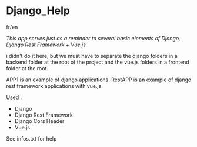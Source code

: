 # Django_Help

fr/en

*This app serves just as a reminder to several basic elements of Django, Django Rest Framework + Vue.js.*

i didn't do it here, but we must have to separate the django folders in a backend folder at the root of the project and the vue.js folders in a frontend folder at the root.

APP1 is an example of django applications.
RestAPP is an example of django rest framework applications with vue.js.

Used :
- Django
- Django Rest Framework
- Django Cors Header
- Vue.js

See infos.txt for help
